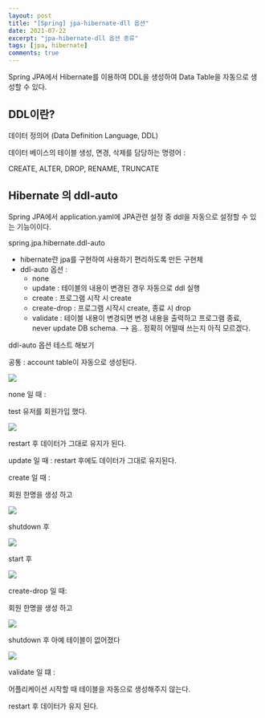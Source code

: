 ```yaml
---
layout: post
title: "[Spring] jpa-hibernate-dll 옵션"
date: 2021-07-22
excerpt: "jpa-hibernate-dll 옵션 종류"
tags: [jpa, hibernate]
comments: true
---
```

Spring JPA에서 Hibernate를 이용하여 DDL을 생성하여 Data Table을 자동으로 생성할 수 있다. 

## DDL이란?

데이터 정의어 (Data Definition Language, DDL) 

데이터 베이스의 테이블 생성, 면경, 삭제를 담당하는 명령어 : 

CREATE, ALTER, DROP, RENAME, TRUNCATE 

## Hibernate 의 ddl-auto

Spring JPA에서 application.yaml에 JPA관련 설정 중 ddl을 자동으로 설정할 수 있는 기능이이다.

spring.jpa.hibernate.ddl-auto 

- hibernate란 jpa를 구현하여 사용하기 편리하도록 만든 구현체
- ddl-auto 옵션 :
    - none
    - update : 테이블의 내용이 변경된 경우 자동으로 ddl 실행
    - create : 프로그램 시작 시 create
    - create-drop : 프로그램 시작시 create, 종료 시 drop
    - validate : 테이블 내용이 변경되면 변경 내용을 출력하고 프로그램 종료, never update DB schema.  —> 음.. 정확히 어떨때 쓰는지 아직 모르겠다.

ddl-auto 옵션 테스트 해보기 

공통 : account table이 자동으로 생성된다. 

<img src ="https://eunmik.github.io/bonita.blog/assets/img/2021/0722/img1.png" />

none 일 때 :

test 유저를 회원가입 했다. 

<img src ="https://eunmik.github.io/bonita.blog/assets/img/2021/0722/img2.png" />

restart 후 데이터가 그대로 유지가 된다. 

update 일 때 : restart 후에도 데이터가 그대로 유지된다. 

create 일 때 : 

회원 한명을 생성 하고 

<img src ="https://eunmik.github.io/bonita.blog/assets/img/2021/0722/img3.png" />

shutdown 후 

<img src ="https://eunmik.github.io/bonita.blog/assets/img/2021/0722/img4.png" />

start 후 

<img src ="https://eunmik.github.io/bonita.blog/assets/img/2021/0722/img5.png" />

create-drop 일 때: 

회원 한명을 생성 하고 

<img src ="https://eunmik.github.io/bonita.blog/assets/img/2021/0722/img6.png" />

shutdown 후 아예 테이블이 없어졌다 

<img src ="https://eunmik.github.io/bonita.blog/assets/img/2021/0722/img7.png" />

validate 일 떄 : 

어플리케이션 시작할 때 테이블을 자동으로 생성해주지 않는다. 

restart 후 데이터가 유지 된다.